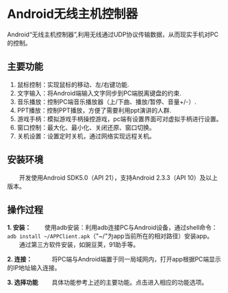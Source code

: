 Android无线主机控制器
=========
Android“无线主机控制器”,利用无线通过UDP协议传输数据，从而现实手机对PC的控制。    

**主要功能**
---
1. 鼠标控制：实现鼠标的移动、左/右键功能.
2. 文字输入：将Android端输入文字同步到PC端脱离键盘的约束.
3. 音乐播放：控制PC端音乐播放器（上/下曲、播放/暂停、音量+/-）.
4. PPT播放：控制PPT播放，方便了需要利用ppt演讲的人群.
5. 游戏手柄：模拟游戏手柄操控游戏，pc端有设置界面可对虚拟手柄进行设置。
6. 窗口控制：最大化、最小化、关闭还原、窗口切换。
7. 关机设置：设置定时关机，通过网络实现远程关机。


**安装环境**
---
　　开发使用Android SDK5.0（API 21），支持Android 2.3.3（API 10）及以上版本。

**操作过程**
---
**1. 安装：**
　　使用adb安装：利用adb连接PC与Android设备，通过shell命令：`adb install ~/APPClient.apk`（"~/"为app当前所在的相对路径）安装app。
　　通过第三方软件安装，如豌豆荚，91助手等。

**2. 连接：**
　　　将PC端与Android端置于同一局域网内，打开app根据PC端显示的IP地址输入连接。

**3. 选择功能**
　　具体功能参考上述的主要功能。点击进入相应的功能选项。